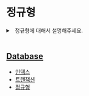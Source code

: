 # 정규형

<details>
<summary>&nbsp; 정규형에 대해서 설명해주세요.</summary>

---

- 

---

</details>

<br>

## [Database](./README.md)

- [인덱스](./인덱스.md)
- [트랜잭션](./트랜잭션.md)
- [정규형](./정규형.md)

